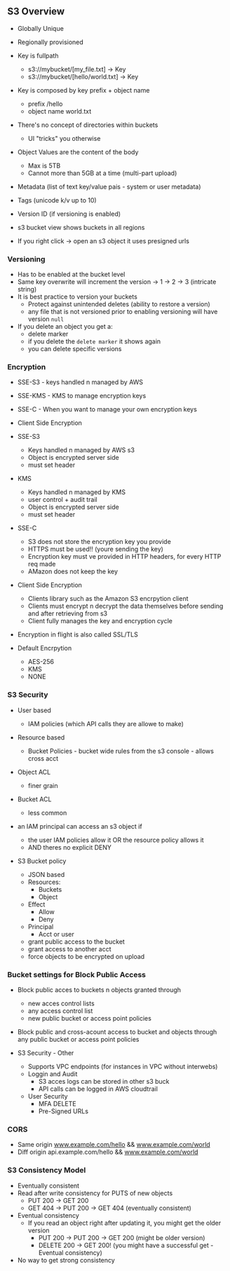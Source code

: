 ## S3 Overview

- Globally Unique
- Regionally provisioned

- Key is fullpath
    - s3://mybucket/[my_file.txt] -> Key
    - s3://mybucket/[hello/world.txt] -> Key

- Key is composed by key prefix + object name
    - prefix /hello
    - object name world.txt

- There's no concept of directories within buckets
    - UI "tricks" you otherwise

- Object Values are the content of the body
    - Max is 5TB
    - Cannot more than 5GB at a time (multi-part upload)

- Metadata (list of text key/value pais - system or user metadata)
- Tags (unicode k/v up to 10)
- Version ID (if versioning is enabled)

- s3 bucket view shows buckets in all regions
- If you right click -> open an s3 object it uses presigned urls

### Versioning
- Has to be enabled at the bucket level
- Same key overwrite will increment the version -> 1 -> 2 -> 3 (intricate string)
- It is best practice to version your buckets
    - Protect against unintended deletes (ability to restore a version)
    - any file that is not versioned prior to enabling versioning will have version `null`
- If you delete an object you get a:
    - delete marker
    - if you delete the `delete marker` it shows again
    - you can delete specific versions

### Encryption
- SSE-S3 - keys handled n managed by AWS
- SSE-KMS - KMS to manage encryption keys
- SSE-C - When you want to manage your own encryption keys
- Client Side Encryption

- SSE-S3
    - Keys handled n managed by AWS s3
    - Object is encrypted server side
    - must set header

- KMS
    - Keys handled n managed by KMS
    - user control + audit trail
    - Object is encrypted server side
    - must set header

- SSE-C
    - S3 does not store the encryption key you provide
    - HTTPS must be used!! (youre sending the key)
    - Encryption key must ve provided in HTTP headers, for every HTTP req made
    - AMazon does not keep the key

- Client Side Encryption
    - Clients library such as the Amazon S3 encrpytion client
    - Clients must encrypt n decrypt the data themselves before sending and after retrieving from s3
    - Client fully manages the key and encryption cycle

- Encryption in flight is also called SSL/TLS

- Default Encrpytion
    - AES-256
    - KMS
    - NONE

### S3 Security
- User based
    - IAM policies (which API calls they are allowe to make)
- Resource based
    - Bucket Policies - bucket wide rules from the s3 console - allows cross acct
- Object ACL
    - finer grain
- Bucket ACL
    - less common

- an IAM principal can access an s3 object if
    - the user IAM policies allow it OR the resource policy allows it
    - AND theres no explicit DENY

- S3 Bucket policy
    - JSON based
    - Resources:
        - Buckets
        - Object
    - Effect
        - Allow
        - Deny
    - Principal
        - Acct or user
    - grant public access to the bucket
    - grant access to another acct
    - force objects to be encrypted on upload

### Bucket settings for Block Public Access
- Block public acces to buckets n objects granted through
    - new acces control lists
    - any access control list
    - new public bucket or access point policies
- Block public and cross-acount access to bucket and objects through any public bucket or access point policies

- S3 Security - Other
    - Supports VPC endpoints (for instances in VPC without interwebs)
    - Loggin and Audit
        - S3 acces logs can be stored in other s3 buck
        - API calls can be logged in AWS cloudtrail
    - User Security
        - MFA DELETE
        - Pre-Signed URLs


### CORS
- Same origin www.example.com/hello && www.example.com/world
- Diff origin api.example.com/hello && www.example.com/world

### S3 Consistency Model
- Eventually consistent
- Read after write consistency for PUTS of new objects
    - PUT 200 -> GET 200
    - GET 404 -> PUT 200 -> GET 404 (eventually consistent) 
- Eventual consistency
    - If you read an object right after updating it, you might get the older version 
        - PUT 200 -> PUT 200 -> GET 200 (might be older version)
        - DELETE 200 -> GET 200! (you might have a successful get - Eventual consistency)
- No way to get strong consistency
